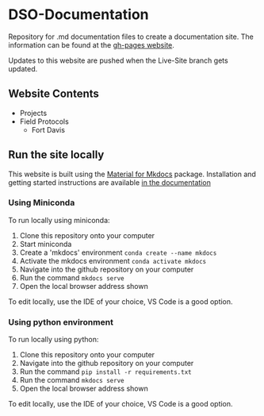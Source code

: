 # DSO-Documentation

Repository for .md documentation files to create a documentation site. The information can be found at the [gh-pages website](https://in-for-disaster-analytics.github.io/REDI-Documentation/).

Updates to this website are pushed when the Live-Site branch gets updated.

## Website Contents

- Projects
- Field Protocols
  - Fort Davis

## Run the site locally

This website is built using the [Material for Mkdocs](https://squidfunk.github.io/mkdocs-material/) package. Installation and getting started instructions are available [in the documentation](https://squidfunk.github.io/mkdocs-material/getting-started/)

### Using Miniconda

To run locally using miniconda:

1. Clone this repository onto your computer
2. Start miniconda
3. Create a 'mkdocs' environment `conda create --name mkdocs`
4. Activate the mkdocs environment `conda activate mkdocs`
5. Navigate into the github repository on your computer
6. Run the command `mkdocs serve`
7. Open the local browser address shown

To edit locally, use the IDE of your choice, VS Code is a good option.

### Using python environment

To run locally using python:

1. Clone this repository onto your computer
2. Navigate into the github repository on your computer
3. Run the command `pip install -r requirements.txt`
4. Run the command `mkdocs serve`
5. Open the local browser address shown

To edit locally, use the IDE of your choice, VS Code is a good option.
